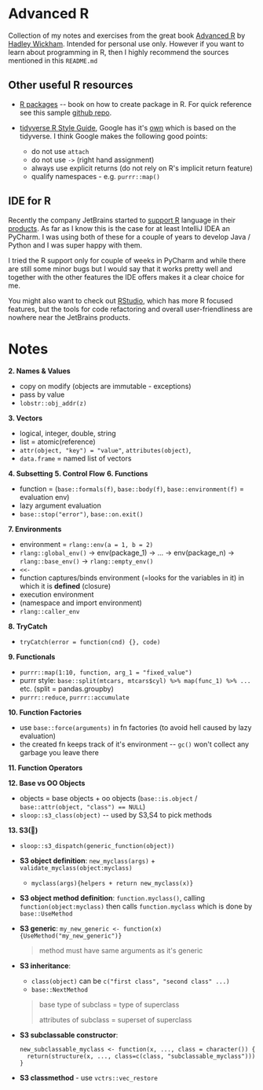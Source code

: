 # Advanced R

Collection of my notes and exercises from the great book [Advanced R](https://adv-r.hadley.nz/index.html)
by [Hadley Wickham](http://hadley.nz/). Intended for personal use only. However if you want to learn about programming
in R, then I highly recommend the sources mentioned in this `README.md`

## Other useful R resources

- [R packages](https://r-pkgs.org/) -- book on how to create package in R. For quick reference see this
  sample [github repo](https://github.com/jennybc/foofactors).

- [tidyverse R Style Guide](https://style.tidyverse.org/), Google has
  it's [own](https://google.github.io/styleguide/Rguide.html)
  which is based on the tidyverse. I think Google makes the following good points:
    - do not use `attach`
    - do not use `->` (right hand assignment)
    - always use explicit returns (do not rely on R's implicit return feature)
    - qualify namespaces - e.g. `purrr::map()`

## IDE for R

Recently the company JetBrains started to [support R](https://www.jetbrains.com/help/pycharm/r-plugin-support.html)
language in their [products](https://www.jetbrains.com/products/). As far as I know this is the case for at least
IntelliJ IDEA an PyCharm. I was using both of these for a couple of years to develop Java / Python and I was super happy
with them.

I tried the R support only for couple of weeks in PyCharm and while there are still some minor bugs but I would say that
it works pretty well and together with the other features the IDE offers makes it a clear choice for me.

You might also want to check out [RStudio](https://rstudio.com/), which has more R focused features, but the tools for
code refactoring and overall user-friendliness are nowhere near the JetBrains products.

# Notes

**2. Names & Values**

- copy on modify (objects are immutable - exceptions)
- pass by value
- `lobstr::obj_addr(z)`

**3. Vectors**

- logical, integer, double, string
- list = atomic(reference)
- `attr(object, "key") = "value"`, `attributes(object)`,
- `data.frame` = named list of vectors

**4. Subsetting**
**5. Control Flow**
**6. Functions**

- function = (`base::formals(f)`, `base::body(f)`, `base::environment(f)` = evaluation env)
- lazy argument evaluation
- `base::stop("error")`, `base::on.exit()`

**7. Environments**

- environment = `rlang::env(a = 1, b = 2)`
- `rlang::global_env()` -> env(package_1) -> ... -> env(package_n) -> `rlang::base_env()` -> `rlang::empty_env()`
- `<<-`
- function captures/binds environment (=looks for the variables in it) in which it is **defined** (closure)
- execution environment
- (namespace and import environment)
- `rlang::caller_env`

**8. TryCatch**

- `tryCatch(error = function(cnd) {}, code)`

**9. Functionals**

- `purrr::map(1:10, function, arg_1 = "fixed_value")`
- purrr style: `base::split(mtcars, mtcars$cyl) %>% map(func_1) %>% ...` etc. (split = pandas.groupby)
- `purrr::reduce`, `purrr::accumulate`

**10. Function Factories**

- use `base::force(arguments)` in fn factories (to avoid hell caused by lazy evaluation)
- the created fn keeps track of it's environment -- `gc()` won't collect any garbage you leave there

**11. Function Operators**

**12. Base vs OO Objects**

- objects = base objects + oo objects (`base::is.object` / `base::attr(object, "class") == NULL`)
- `sloop::s3_class(object)` -- used by S3,S4 to pick methods

**13. S3(🤮)**

- `sloop::s3_dispatch(generic_function(object))`
- **S3 object definition**: `new_myclass(args)` + `validate_myclass(object:myclass)`
    + `myclass(args){helpers + return new_myclass(x)}`
- **S3 object method definition**: `function.myclass()`, calling `function(object:myclass)` then
  calls `function.myclass` which is done by `base::UseMethod`
- **S3 generic**: `my_new_generic <- function(x) {UseMethod("my_new_generic")}`

  > method must have same arguments as it's generic

- **S3 inheritance**:
    - `class(object)` can be `c("first class", "second class" ...)`
    - `base::NextMethod`

  > base type of subclass = type of superclass
  >
  > attributes of subclass = superset of superclass


- **S3 subclassable constructor**:
  ```
  new_subclassable_myclass <- function(x, ..., class = character()) {
    return(structure(x, ..., class=c(class, "subclassable_myclass")))
  }
  ```

- **S3 classmethod** - use `vctrs::vec_restore`



